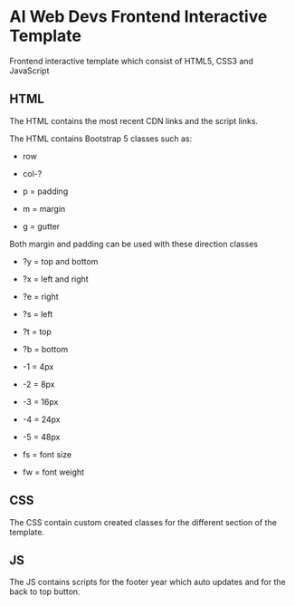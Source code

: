 # AI Web Devs Frontend Interactive Template

Frontend interactive template which consist of HTML5, CSS3 and JavaScript

## HTML

The HTML contains the most recent CDN links and the script links.

The HTML contains Bootstrap 5 classes such as:

* row
* col-?

* p = padding
* m = margin
* g = gutter

Both margin and padding can be used with these direction classes

* ?y = top and bottom
* ?x = left and right

* ?e = right
* ?s = left
* ?t = top
* ?b = bottom

* -1 = 4px
* -2 = 8px
* -3 = 16px
* -4 = 24px
* -5 = 48px

* fs = font size
* fw = font weight

## CSS

The CSS contain custom created classes for the different section of the template.

## JS

The JS contains scripts for the footer year which auto updates and for the back to top button.
